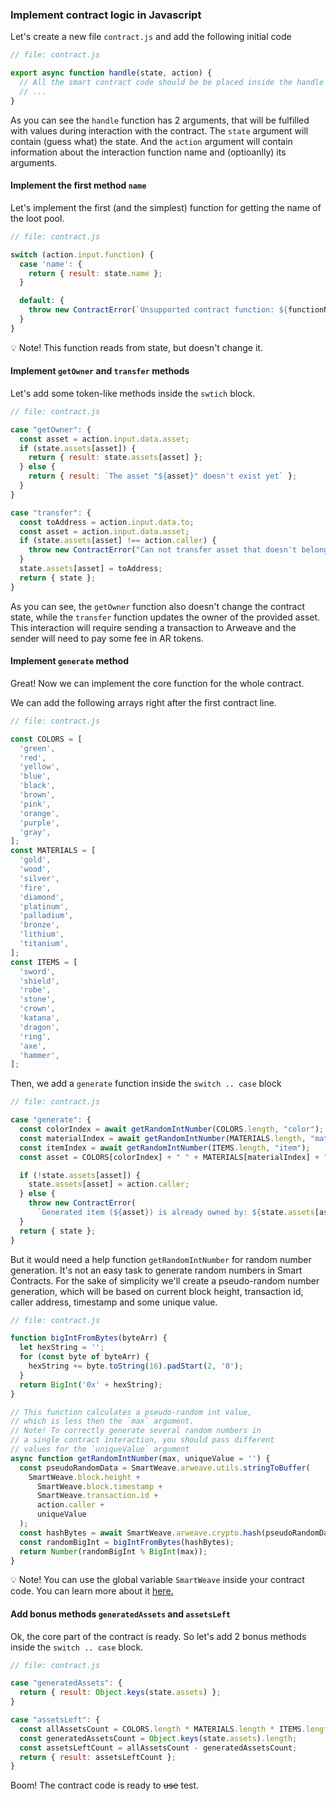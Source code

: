 ### Implement contract logic in Javascript

Let's create a new file `contract.js` and add the following initial code

```javascript
// file: contract.js

export async function handle(state, action) {
  // All the smart contract code should be be placed inside the handle function
  // ...
}
```

As you can see the `handle` function has 2 arguments, that will be fulfilled with values during interaction with the contract. The `state` argument will contain (guess what) the state. And the `action` argument will contain information about the interaction function name and (optioanlly) its arguments.

#### Implement the first method `name`

Let's implement the first (and the simplest) function for getting the name of the loot pool.

```javascript
// file: contract.js

switch (action.input.function) {
  case 'name': {
    return { result: state.name };
  }

  default: {
    throw new ContractError(`Unsupported contract function: ${functionName}`);
  }
}
```

💡 Note! This function reads from state, but doesn't change it.

#### Implement `getOwner` and `transfer` methods

Let's add some token-like methods inside the `swtich` block.

```javascript
// file: contract.js

case "getOwner": {
  const asset = action.input.data.asset;
  if (state.assets[asset]) {
    return { result: state.assets[asset] };
  } else {
    return { result: `The asset "${asset}" doesn't exist yet` };
  }
}

case "transfer": {
  const toAddress = action.input.data.to;
  const asset = action.input.data.asset;
  if (state.assets[asset] !== action.caller) {
    throw new ContractError("Can not transfer asset that doesn't belong to sender");
  }
  state.assets[asset] = toAddress;
  return { state };
}
```

As you can see, the `getOwner` function also doesn't change the contract state, while the `transfer` function updates the owner of the provided asset. This interaction will require sending a transaction to Arweave and the sender will need to pay some fee in AR tokens.

#### Implement `generate` method

Great! Now we can implement the core function for the whole contract.

We can add the following arrays right after the first contract line.

```javascript
// file: contract.js

const COLORS = [
  'green',
  'red',
  'yellow',
  'blue',
  'black',
  'brown',
  'pink',
  'orange',
  'purple',
  'gray',
];
const MATERIALS = [
  'gold',
  'wood',
  'silver',
  'fire',
  'diamond',
  'platinum',
  'palladium',
  'bronze',
  'lithium',
  'titanium',
];
const ITEMS = [
  'sword',
  'shield',
  'robe',
  'stone',
  'crown',
  'katana',
  'dragon',
  'ring',
  'axe',
  'hammer',
];
```

Then, we add a `generate` function inside the `switch .. case` block

```javascript
// file: contract.js

case "generate": {
  const colorIndex = await getRandomIntNumber(COLORS.length, "color");
  const materialIndex = await getRandomIntNumber(MATERIALS.length, "material");
  const itemIndex = await getRandomIntNumber(ITEMS.length, "item");
  const asset = COLORS[colorIndex] + " " + MATERIALS[materialIndex] + " " + ITEMS[itemIndex];

  if (!state.assets[asset]) {
    state.assets[asset] = action.caller;
  } else {
    throw new ContractError(
      `Generated item (${asset}) is already owned by: ${state.assets[asset]}`);
  }
  return { state };
}
```

But it would need a help function `getRandomIntNumber` for random number generation. It's not an easy task to generate random numbers in Smart Contracts. For the sake of simplicity we'll create a pseudo-random number generation, which will be based on current block height, transaction id, caller address, timestamp and some unique value.

```javascript
// file: contract.js

function bigIntFromBytes(byteArr) {
  let hexString = '';
  for (const byte of byteArr) {
    hexString += byte.toString(16).padStart(2, '0');
  }
  return BigInt('0x' + hexString);
}

// This function calculates a pseudo-random int value,
// which is less then the `max` argument.
// Note! To correctly generate several random numbers in
// a single contract interaction, you should pass different
// values for the `uniqueValue` argument
async function getRandomIntNumber(max, uniqueValue = '') {
  const pseudoRandomData = SmartWeave.arweave.utils.stringToBuffer(
    SmartWeave.block.height +
      SmartWeave.block.timestamp +
      SmartWeave.transaction.id +
      action.caller +
      uniqueValue
  );
  const hashBytes = await SmartWeave.arweave.crypto.hash(pseudoRandomData);
  const randomBigInt = bigIntFromBytes(hashBytes);
  return Number(randomBigInt % BigInt(max));
}
```

💡 Note! You can use the global variable `SmartWeave` inside your contract code. You can learn more about it [here.](https://github.com/redstone-finance/redstone-smartweave/blob/main/src/legacy/smartweave-global.ts)

#### Add bonus methods `generatedAssets` and `assetsLeft`

Ok, the core part of the contract is ready. So let's add 2 bonus methods inside the `switch .. case` block.

```javascript
// file: contract.js

case "generatedAssets": {
  return { result: Object.keys(state.assets) };
}

case "assetsLeft": {
  const allAssetsCount = COLORS.length * MATERIALS.length * ITEMS.length;
  const generatedAssetsCount = Object.keys(state.assets).length;
  const assetsLeftCount = allAssetsCount - generatedAssetsCount;
  return { result: assetsLeftCount };
}
```

Boom! The contract code is ready to ~~use~~ test.
